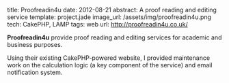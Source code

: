 title: Proofreadin4u
date: 2012-08-21
abstract: A proof reading and editing service
template: project.jade
image_url: /assets/img/proofreadin4u.png
tech: CakePHP, LAMP
tags: web
url: http://proofreadin4u.co.uk/

**Proofreadin4u** provide proof reading and editing services for academic and
business purposes.

Using their existing CakePHP-powered website, I provided maintenance work on
the calculation logic (a key component of the service) and email notification
system.
